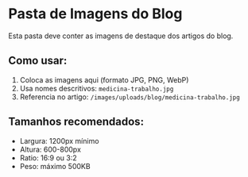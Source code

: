 # Pasta de Imagens do Blog

Esta pasta deve conter as imagens de destaque dos artigos do blog.

## Como usar:

1. Coloca as imagens aqui (formato JPG, PNG, WebP)
2. Usa nomes descritivos: `medicina-trabalho.jpg`
3. Referencia no artigo: `/images/uploads/blog/medicina-trabalho.jpg`

## Tamanhos recomendados:
- Largura: 1200px mínimo
- Altura: 600-800px
- Ratio: 16:9 ou 3:2
- Peso: máximo 500KB 